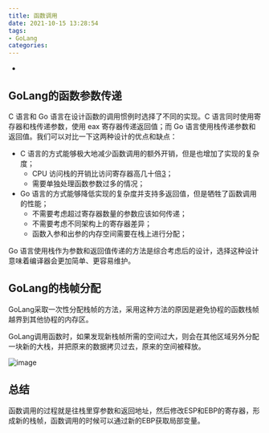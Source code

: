 ```yaml
---
title: 函数调用
date: 2021-10-15 13:28:54
tags:
- GoLang
categories:
---
```

-
<!-- more -->

## GoLang的函数参数传递

C 语言和 Go 语言在设计函数的调用惯例时选择了不同的实现。C 语言同时使用寄存器和栈传递参数，使用 eax 寄存器传递返回值；而 Go 语言使用栈传递参数和返回值。我们可以对比一下这两种设计的优点和缺点：

- C 语言的方式能够极大地减少函数调用的额外开销，但是也增加了实现的复杂度；
  - CPU 访问栈的开销比访问寄存器高几十倍[3](https://draveness.me/golang/docs/part2-foundation/ch04-basic/golang-function-call/#fn:3)；
  - 需要单独处理函数参数过多的情况；
- Go 语言的方式能够降低实现的复杂度并支持多返回值，但是牺牲了函数调用的性能；
  - 不需要考虑超过寄存器数量的参数应该如何传递；
  - 不需要考虑不同架构上的寄存器差异；
  - 函数入参和出参的内存空间需要在栈上进行分配；

Go 语言使用栈作为参数和返回值传递的方法是综合考虑后的设计，选择这种设计意味着编译器会更加简单、更容易维护。

## GoLang的栈帧分配

GoLang采取一次性分配栈帧的方法，采用这种方法的原因是避免协程的函数栈帧越界到其他协程的内存区。

GoLang调用函数时，如果发现新栈帧所需的空间过大，则会在其他区域另外分配一块新的大栈，并把原来的数据拷贝过去，原来的空间被释放。

![image](/images/f.png)

## 总结

函数调用的过程就是往栈里穿参数和返回地址，然后修改ESP和EBP的寄存器，形成新的栈帧，函数调用的时候可以通过新的EBP获取局部变量。